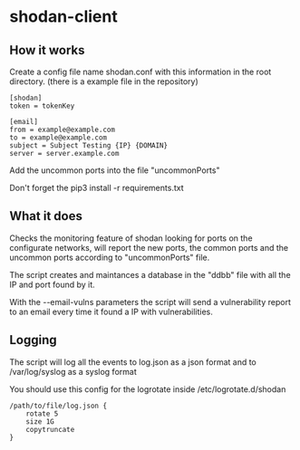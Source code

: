 # shodan-client

## How it works
Create a config file name shodan.conf with this information in the root directory. (there is a example file in the repository)

```
[shodan]
token = tokenKey

[email]
from = example@example.com
to = example@example.com
subject = Subject Testing {IP} {DOMAIN}
server = server.example.com
```
Add the uncommon ports into the file "uncommonPorts"

Don't forget the pip3 install -r requirements.txt

## What it does
Checks the monitoring feature of shodan looking for ports on the configurate networks, will report the new ports, the common ports and the uncommon ports according to "uncommonPorts" file.

The script creates and maintances a database in the "ddbb" file with all the IP and port found by it.

With the --email-vulns parameters the script will send a vulnerability report to an email every time it found a IP with vulnerabilities.

## Logging
The script will log all the events to log.json as a json format and to /var/log/syslog as a syslog format

You should use this config for the logrotate inside /etc/logrotate.d/shodan

```
/path/to/file/log.json {
    rotate 5
    size 1G
    copytruncate
}
```
